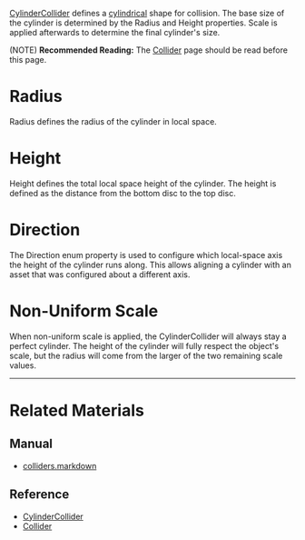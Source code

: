 [CylinderCollider](https://github.com/ZilchEngine/ZilchDocs/blob/master/code_reference/class_reference/cylindercollider.markdown) defines a [cylindrical](https://en.wikipedia.org/wiki/Cylinder ) shape for collision. The base size of the cylinder is determined by the Radius  and Height  properties. Scale is applied afterwards to determine the final cylinder's size.

(NOTE) **Recommended Reading:** The [Collider](https://github.com/ZilchEngine/ZilchDocs/blob/master/zilch_editor_documentation/zilchmanual/physics/colliders.markdown) page should be read before this page.


 #  Radius
Radius  defines the radius of the cylinder in local space.

 #  Height
Height  defines the total local space height of the cylinder. The height is defined as the distance from the bottom disc to the top disc.

 #  Direction
The Direction enum property is used to configure which local-space axis the height of the cylinder runs along. This allows aligning a cylinder with an asset that was configured about a different axis.

 #  Non-Uniform Scale
When non-uniform scale is applied, the CylinderCollider will always stay a perfect cylinder. The height of the cylinder will fully respect the object's scale, but the radius will come from the larger of the two remaining scale values.


---
 #  Related Materials
 ##  Manual
- [colliders.markdown](https://github.com/ZilchEngine/ZilchDocs/blob/master/zilch_editor_documentation/zilchmanual/physics/colliders.markdown)

 ##  Reference
- [CylinderCollider](https://github.com/ZilchEngine/ZilchDocs/blob/master/code_reference/class_reference/cylindercollider.markdown)
- [Collider](https://github.com/ZilchEngine/ZilchDocs/blob/master/code_reference/class_reference/collider.markdown) 

 
